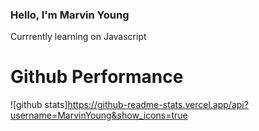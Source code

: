 ### Hello, I'm Marvin Young

Currrently learning on Javascript

# Github Performance

![github stats]https://github-readme-stats.vercel.app/api?username=MarvinYoung&show_icons=true
